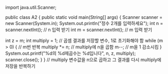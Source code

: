 import java.util.Scanner;

public class A2 {
public static void main(String[] args) {
Scanner scanner = new Scanner(System.in);
System.out.println("정수 2개를 입력하세요");
int n = scanner.nextInt(); // n 입력 받기
int m = scanner.nextInt(); // m 입력 받기

int z = m;
int multiply = 1; // 곱셈 결과를 저장할 변수, 1로 초기화해야 함
while (m > 0) { // m번 반복
multiply *= n; // multiply에 n을 곱함
m--; // m을 1 감소시킴
}
System.out.printf("%d의 %d제곱수는 %d입니다", n, z, multiply);
scanner.close();
}
}
// multiply 변수값을 n으로 곱하고 그 결과를 다시 multiply에 저장을 반복하기
